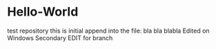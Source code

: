 # Hello-World
test repository
this is initial append into the file: bla bla
blabla
Edited on Windows
Secondary EDIT for branch

